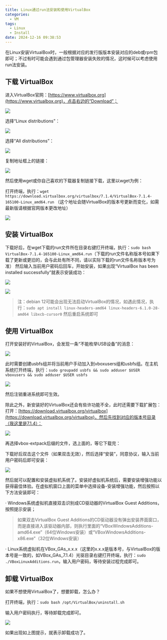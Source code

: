 ```yaml
---
title: Linux通过run法安装和使用VirtualBox
categories:
  - VM
tags:
  - Linux
  - Install
date: 2024-12-16 09:38:53
---
```


在Linux安装VirtualBox时，一般根据对应的发行版版本安装对应的deb或rpm包即可；不过有时可能会遇到通过包管理器安装失败的情况，这时候可以考虑使用run法安装。

## 下载 VirtualBox

进入VirtualBox官网：[https://www.virtualbox.org](https://www.virtualbox.org)，点击右边的“Download”；

![](/img/posts/linux-install-virtualbox/linux-install-virtualbox-1.webp)

选择“Linux distributions”：

![](/img/posts/linux-install-virtualbox/linux-install-virtualbox-2.webp)

选择“​All distributions”：

![](/img/posts/linux-install-virtualbox/linux-install-virtualbox-3.webp)

复制地址框上的链接：

![](/img/posts/linux-install-virtualbox/linux-install-virtualbox-4.webp)

然后使用wget或你自己喜欢的下载器复制链接下载，这里以wget为例：

打开终端，执行：`wget https://download.virtualbox.org/virtualbox/7.1.4/VirtualBox-7.1.4-165100-Linux_amd64.run`
（这个地址会随VirtualBox的版本号更新而变化，如需最新版请根据官网版本更改地址）

![](/img/posts/linux-install-virtualbox/linux-install-virtualbox-5.webp)

## 安装 VirtualBox

下载好后，在wget下载的run文件所在目录右键打开终端，执行：`sudo bash VirtualBox-7.1.4-165100-Linux_amd64.run`（下载的run文件名称版本号如果下载了更新或更旧的，会与此处有所不同，请以实际下载的run文件名称版本号为准）
然后输入当前用户密码后回车，开始安装，如果出现“VirtualBox has been installed successfully”就表示安装成功：

![](/img/posts/linux-install-virtualbox/linux-install-virtualbox-6.webp)

![](/img/posts/linux-install-virtualbox/linux-install-virtualbox-7.webp)

> 注：debian 12可能会出现无法启动VirtualBox的情况，如遇此情况，执行：`sudo apt install linux-headers-amd64 linux-headers-6.1.0-28-amd64 libxcb-cursor0`
然后重启系统即可

## 使用 VirtualBox

打开安装好的VirtualBox，会发现一条“不能枚举USB设备”的消息：

![](/img/posts/linux-install-virtualbox/linux-install-virtualbox-8.webp)

此时需要创建usbfs组并将当前用户手动加入到vboxusers组和usbfs组。在主机系统打开终端，执行：`sudo groupadd usbfs && sudo adduser $USER vboxusers && sudo adduser $USER usbfs`

![](/img/posts/linux-install-virtualbox/linux-install-virtualbox-9.webp)

然后注销重进系统即可生效。

除此之外，新安装好的VirtualBox还会有些许功能不全，此时还需要下载扩展包：
打开：[https://download.virtualbox.org/virtualbox](https://download.virtualbox.org/virtualbox)，然后先找到对应的版本号目录（我这里是7.1.4）：

![](/img/posts/linux-install-virtualbox/linux-install-virtualbox-10.webp)

再选择vbox-extpack后缀的文件，选上面的，等它下载完：

下载好后双击这个文件（如果双击无效），然后选择“安装”，同意协议，输入当前用户密码后即可安装：

![](/img/posts/linux-install-virtualbox/linux-install-virtualbox-11.webp)

然后就可以配置和安装虚拟机系统了。安装好虚拟机系统后，需要安装增强功能以获得最佳体验。在虚拟机窗口上面的菜单中选择设备-安装增强功能，然后按照以下方法安装即可：

· Windows系统虚拟机直接双击识别成CD驱动器的VirtualBox Guest Additions，按照提示安装；
> 如果双击VirtualBox Guest Additions的CD驱动器没有弹出安装界面窗口，而是直接进入该驱动器内部，则执行里面的“VBoxWindowsAdditions-amd64.exe”（64位Windows安装）或“VBoxWindowsAdditions-x86.exe”（32位Windows安装）

· Linux系统虚拟机在VBox_GAs_x.x.x（这里的x.x.x是版本号，与VirtualBox的版本号是一致的，如VBox_GAs_7.1.4）光驱目录右键打开终端，执行：`sudo ./VBoxLinuxAdditions.run`，输入用户密码，等待安装过程完成即可。

## 卸载 VirtualBox

如果不想使用VirtualBox了，想要卸载，怎么办？

打开终端，执行：`sudo bash /opt/VirtualBox/uninstall.sh`

输入用户密码执行，等待卸载完成即可。

![](/img/posts/linux-install-virtualbox/linux-install-virtualbox-12.webp)

如果出现如上图提示，就表示卸载成功了。
